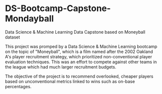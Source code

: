 # DS-Bootcamp-Capstone-Mondayball
Data Science &amp; Machine Learning Data Capstone based on Moneyball dataset


This project was promped by a Data Science & Machine Learning bootcamp on the topic of "Moneyball", which is a film named after the 2002 Oakland A's player recruitment strategy, which prioritized non-conventional player evaluation techniques. This was an effort to compete against other teams in the league which had much larger recruitment budgets. 

The objective of the project is to recommend overlooked, cheaper players based on unconventional metrics linked to wins such as on-base percentages. 
